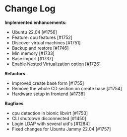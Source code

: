 # Change Log

**Implemented enhancements:**

- Ubuntu 22.04 [\#1756]
- Feature: cpu features [\#1752]
- Discover virtual machines [\#1751]
- Backup and restore [\#1746]
- Min memory [\#1733]
- Base import [\#1737]
- Enable Nested Virtualization option [\#1726]

**Refactors**

- Improved create base form [\#1755]
- Remove the whole CD section on create base [\#1754]
- Hardware setup in frontend [\#1738]

**Bugfixes**

- cpu detection in bionic libvirt [\#1753]
- CLI shutdown disconnected [\#1450]
- Login LDAP with several uid's [\#1284]
- Fixed changes for Ubuntu Jammy 22.04 [\#1757]
